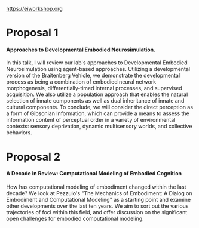https://eiworkshop.org

# Proposal 1
#### Approaches to Developmental Embodied Neurosimulation. 
In this talk, I will review our lab's approaches to Developmental Embodied Neurosimulation using agent-based approaches. Utilizing a developmental version of the Braitenberg Vehicle, we demonstrate the developmental process as being a combination of embodied neural network morphogenesis, differentially-timed internal processes, and supervised acquisition. We also utilize a population approach that enables the natural selection of innate components as well as dual inheritance of innate and cultural components. To conclude, we will consider the direct perception as a form of Gibsonian Information, which can provide a means to assess the information content of perceptual order in a variety of environmental contexts: sensory deprivation, dynamic multisensory worlds, and collective behaviors.

# Proposal 2
#### A Decade in Review: Computational Modeling of Embodied Cognition 
How has computational modeling of embodiment changed within the last decade? We look at Pezzulo's "The Mechanics of Embodiment: A Dialog on Embodiment and Computational Modeling" as a starting point and examine other developments over the last ten years. We aim to sort out the various trajectories of foci within this field, and offer discussion on the significant open challenges for embodied computational modeling.
